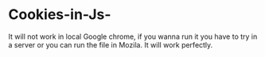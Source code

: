 # Cookies-in-Js-
It will not work in local Google chrome, if you wanna run it you have to try in a server or you can run the file in Mozila. It will work perfectly. 
